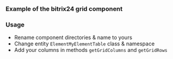 ### Example of the bitrix24 grid component

### Usage
- Rename component directories & name to yours
- Change entity `ElementMyElementTable` class & namespace
- Add your columns in methods `getGridColumns` and `getGridRows` 

 
